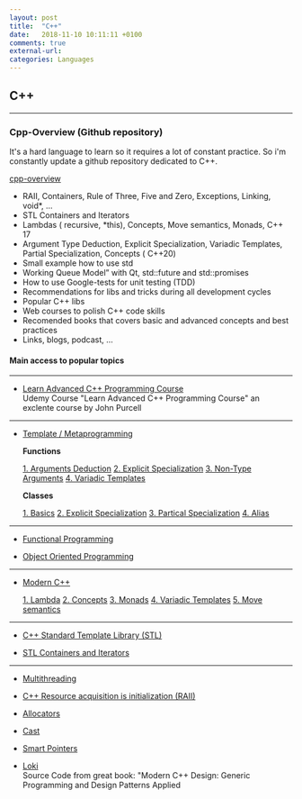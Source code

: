```yaml
---
layout: post
title:  "C++"
date:   2018-11-10 10:11:11 +0100
comments: true
external-url:
categories: Languages
---
```


## C++

---

### Cpp-Overview (Github repository)

It's a hard language to learn so it requires a lot of constant practice. So i'm constantly update a github repository dedicated to C++.

[cpp-overview](https://github.com/NelsonBilber/cpp-overview)

- RAII, Containers, Rule of Three, Five and Zero, Exceptions, Linking, void*, …
- STL Containers and Iterators
- Lambdas ( recursive, *this), Concepts, Move semantics, Monads, C++ 17
- Argument Type Deduction, Explicit Specialization, Variadic Templates, Partial Specialization, Concepts ( C++20)
- Small example how to use std <functional>
- Working Queue Model” with Qt, std::future and std::promises
- How to use Google-tests for unit testing (TDD)
- Recommendations for libs and tricks during all development cycles
- Popular C++ libs
- Web courses to polish C++ code skills
- Recomended books that covers basic and advanced concepts and best practices
- Links, blogs, podcast, …


#### Main access to popular topics

-----------------

* [Learn Advanced C++ Programming Course](https://github.com/NelsonBilber/cpp.udemy.advancedcpp) <br/> Udemy Course "Learn Advanced C++ Programming Course" an exclente course by John Purcell 

-----------------

* [Template / Metaprogramming](https://github.com/NelsonBilber/cpp.metaprogramming) 
	
	**Functions**
	
	[1. Arguments Deduction](https://github.com/NelsonBilber/cpp.templates.functions.1.arguments.deduction) [2. Explicit Specialization](https://github.com/NelsonBilber/cpp.templates.functions.2.explicit.specialization) [3. Non-Type Arguments](https://github.com/NelsonBilber/cpp.templates.functions.3.non-type.arguments) [4. Variadic Templates](https://github.com/NelsonBilber/cpp.templates.functions.4.variadic.templates)
	
	**Classes** 	
	
	[1. Basics](https://github.com/NelsonBilber/cpp.templates.class1.basic) [2. Explicit Specialization](https://github.com/NelsonBilber/cpp.templates.class2.explicit.specialization) [3. Partical Specialization](https://github.com/NelsonBilber/cpp.templates.class3.partial.specialization) [4. Alias](https://github.com/NelsonBilber/cpp.templates.class4.typealias)

----------------

* [Functional Programming](https://github.com/NelsonBilber/cpp-overview/blob/master/docs/functional.org) 

* [Object Oriented Programming](https://github.com/NelsonBilber/cpp.oop)

----------------

* [Modern C++](https://github.com/NelsonBilber/cpp.moderncpp) 

	[1. Lambda](https://github.com/NelsonBilber/cpp-overview/blob/master/docs/modern.cpp.org) [2. Concepts](https://github.com/NelsonBilber/cpp.concepts) [3. Monads](https://github.com/NelsonBilber/cpp.monads) [4. Variadic Templates](https://github.com/NelsonBilber/cpp.variadic.templates) [5. Move semantics](https://github.com/NelsonBilber/cpp.movesemantics)
 	 	
----------------- 

* [C++ Standard Template Library (STL)](https://github.com/NelsonBilber/cpp.stl)

* [STL Containers and Iterators](https://github.com/NelsonBilber/cpp-overview/blob/master/docs/containers.and.iterators.org)

---------------- 

* [Multithreading](https://github.com/NelsonBilber/cpp-overview/blob/master/docs/multithreading.org)

* [C++ Resource acquisition is initialization (RAII)](https://github.com/NelsonBilber/cpp.RAII) 
	
* [Allocators](https://github.com/NelsonBilber/cpp.allocators.custom)

* [Cast](https://github.com/NelsonBilber/cpp.cast)

* [Smart Pointers](https://github.com/NelsonBilber/cpp.smartpointers)

* [Loki](https://github.com/NelsonBilber/cpp.loki) <br/> Source Code from great book: "Modern C++ Design: Generic Programming and Design Patterns Applied


